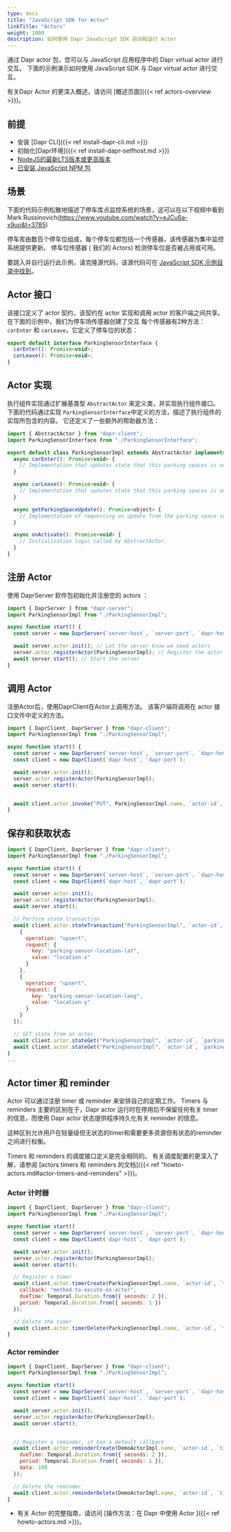 ```yaml
---
type: docs
title: "JavaScript SDK for Actor"
linkTitle: "Actors"
weight: 1000
description: 如何使用 Dapr JavaScript SDK 启动和运行 Actor
---
```


通过 Dapr actor 包，您可以与 JavaScript 应用程序中的 Dapr virtual actor 进行交互。 下面的示例演示如何使用 JavaScript SDK 与 Dapr virtual actor 进行交互。

有关Dapr Actor 的更深入概述，请访问 [概述页面]({{< ref actors-overview >}})。

## 前提
- 安装 [Dapr CLI]({{< ref install-dapr-cli.md >}})
- 初始化[Dapr环境]({{< ref install-dapr-selfhost.md >}})
- [NodeJS的最新LTS版本或更高版本](https://nodejs.org/en/)
- [已安装 JavaScript NPM 包](https://www.npmjs.com/package/dapr-client)

## 场景
下面的代码示例松散地描述了停车库点监控系统的场景，这可以在以下视频中看到 Mark Russinovich(https://www.youtube.com/watch?v=eJCu6a-x9uo&t=3785)

停车库由数百个停车位组成，每个停车位都包括一个传感器，该传感器为集中监控系统提供更新。 停车位传感器 ( 我们的 Actors) 检测停车位是否被占用或可用。

要跳入并自行运行此示例，请克隆源代码，该源代码可在 [JavaScript SDK 示例目录中找到](https://github.com/dapr/js-sdk/tree/master/examples/http/actor-parking-sensor)。

## Actor 接口
该接口定义了 actor 契约，该契约在 actor 实现和调用 actor 的客户端之间共享。 在下面的示例中，我们为停车场传感器创建了交互 每个传感器有2种方法： `carEnter` 和 `carLeave`，它定义了停车位的状态：

```javascript
export default interface ParkingSensorInterface {
  carEnter(): Promise<void>;
  carLeave(): Promise<void>;
}
```

## Actor 实现
执行组件实现通过扩展基类型 ` AbstractActor ` 来定义类，并实现执行组件接口。 下面的代码通过实现 ` ParkingSensorInterface `中定义的方法，描述了执行组件的实现所包含的内容。 它还定义了一些额外的帮助器方法：

```javascript
import { AbstractActor } from "dapr-client";
import ParkingSensorInterface from "./ParkingSensorInterface";

export default class ParkingSensorImpl extends AbstractActor implements ParkingSensorInterface {
  async carEnter(): Promise<void> {
    // Implementation that updates state that this parking spaces is occupied.
  }

  async carLeave(): Promise<void> {
    // Implementation that updates state that this parking spaces is available.
  }

  async getParkingSpaceUpdate(): Promise<object> {
    // Implementation of requesting an update from the parking space sensor.
  }

  async onActivate(): Promise<void> {
    // Initialization logic called by AbstractActor.
  }
}
```

## 注册 Actor
使用 DaprServer 软件包初始化并注册您的 actors ：

```javascript
import { DaprServer } from "dapr-server";
import ParkingSensorImpl from "./ParkingSensorImpl";

async function start() {
  const server = new DaprServer(`server-host`, `server-port`, `dapr-host`, `dapr-port`);

  await server.actor.init(); // Let the server know we need actors
  server.actor.registerActor(ParkingSensorImpl); // Register the actor
  await server.start(); // Start the server
}
```

## 调用 Actor
注册Actor后，使用DaprClient在Actor上调用方法。 该客户端将调用在 actor 接口文件中定义的方法。

```javascript
import { DaprClient, DaprServer } from "dapr-client";
import ParkingSensorImpl from "./ParkingSensorImpl";

async function start() {
  const server = new DaprServer(`server-host`, `server-port`, `dapr-host`, `dapr-port`);
  const client = new DaprClient(`dapr-host`, `dapr-port`);

  await server.actor.init(); 
  server.actor.registerActor(ParkingSensorImpl); 
  await server.start();


  await client.actor.invoke("PUT", ParkingSensorImpl.name, `actor-id`, "carEnter"); // Invoke the ParkingSensor Actor by calling the carEnter function
}
```

## 保存和获取状态

```javascript
import { DaprClient, DaprServer } from "dapr-client";
import ParkingSensorImpl from "./ParkingSensorImpl";

async function start() {
  const server = new DaprServer(`server-host`, `server-port`, `dapr-host`, `dapr-port`);
  const client = new DaprClient(`dapr-host`, `dapr-port`);

  await server.actor.init(); 
  server.actor.registerActor(ParkingSensorImpl); 
  await server.start();

  // Perform state transaction
  await client.actor.stateTransaction("ParkingSensorImpl", `actor-id`, [
    {
      operation: "upsert",
      request: {
        key: "parking-sensor-location-lat",
        value: "location-x"
      }
    },
    {
      operation: "upsert",
      request: {
        key: "parking-sensor-location-lang",
        value: "location-y"
      }
    }
  ]);

  // GET state from an actor
  await client.actor.stateGet("ParkingSensorImpl", `actor-id`, `parking-sensor-location-lat`)
  await client.actor.stateGet("ParkingSensorImpl", `actor-id`, `parking-sensor-location-lang`)
}
...
```

## Actor timer 和 reminder
Actor 可以通过注册 timer 或 reminder 来安排自己的定期工作。 Timers 与 reminders 主要的区别在于，Dapr actor 运行时在停用后不保留任何有关 timer 的信息，而使用 Dapr actor 状态提供程序持久化有关 reminder 的信息。

这种区别允许用户在轻量级但无状态的timer和需要更多资源但有状态的reminder之间进行权衡。

Timers 和 reminders 的调度接口定义是完全相同的。 有关调度配置的更深入了解，请参阅 [actors timers 和 reminders 的文档]({{< ref "howto-actors.md#actor-timers-and-reminders" >}})。

### Actor 计时器
```javascript
import { DaprClient, DaprServer } from "dapr-client";
import ParkingSensorImpl from "./ParkingSensorImpl";

async function start() 
  const server = new DaprServer(`server-host`, `server-port`, `dapr-host`, `dapr-port`);
  const client = new DaprClient(`dapr-host`, `dapr-port`);

  await server.actor.init(); 
  server.actor.registerActor(ParkingSensorImpl); 
  await server.start();

  // Register a timer
  await client.actor.timerCreate(ParkingSensorImpl.name, `actor-id`, `timer-id`, {
    callback: "method-to-excute-on-actor",
    dueTime: Temporal.Duration.from({ seconds: 2 }),
    period: Temporal.Duration.from({ seconds: 1 })
  });

  // Delete the timer
  await client.actor.timerDelete(ParkingSensorImpl.name, `actor-id`, `timer-id`);
}
```

### Actor reminder
```javascript
import { DaprClient, DaprServer } from "dapr-client";
import ParkingSensorImpl from "./ParkingSensorImpl";

async function start() 
  const server = new DaprServer(`server-host`, `server-port`, `dapr-host`, `dapr-port`);
  const client = new DaprClient(`dapr-host`, `dapr-port`);

  await server.actor.init(); 
  server.actor.registerActor(ParkingSensorImpl); 
  await server.start();


  // Register a reminder, it has a default callback
  await client.actor.reminderCreate(DemoActorImpl.name, `actor-id`, `timer-id`, {
    dueTime: Temporal.Duration.from({ seconds: 2 }),
    period: Temporal.Duration.from({ seconds: 1 }),
    data: 100
  });

  // Delete the reminder
  await client.actor.reminderDelete(DemoActorImpl.name, `actor-id`, `timer-id`);
}
```

- 有关 Actor 的完整指南，请访问 [操作方法：在 Dapr 中使用 Actor ]({{< ref howto-actors.md >}})。